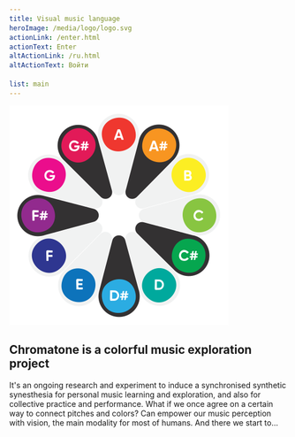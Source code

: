 ```yaml
---
title: Visual music language
heroImage: /media/logo/logo.svg
actionLink: /enter.html
actionText: Enter
altActionLink: /ru.html
altActionText: Войти

list: main
---
```


![](/media/logo/logo.svg)

## Chromatone is a colorful music exploration project

It's an ongoing research and experiment to induce a synchronised synthetic synesthesia for personal music learning and exploration, and also for collective practice and performance. What if we once agree on a certain way to connect pitches and colors? Can empower our music perception with vision, the main modality for most of humans. And there we start to...